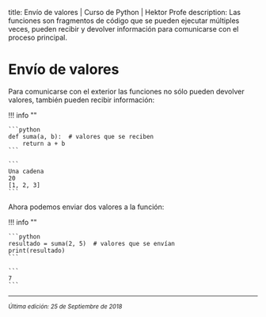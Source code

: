 title: Envío de valores | Curso de Python | Hektor Profe
description: Las funciones son fragmentos de código que se pueden ejecutar múltiples veces, pueden recibir y devolver información para comunicarse con el proceso principal.

<style>

.admonition.note > .superfences-tabs > label:hover, .headerlink{
    color: #018dc5 !important;
}

.admonition.info{
    font-size: 100%;
}

.admonition.info label{
    font-size: 91%;
}

.admonition.note > .admonition-title {
    display: none;
}

</style>

# Envío de valores

Para comunicarse con el exterior las funciones no sólo pueden devolver valores, también pueden recibir información:

!!! info "" 

    ```python
    def suma(a, b):  # valores que se reciben
        return a + b
    ```

    ```
    Una cadena
    20
    [1, 2, 3]
    ```

Ahora podemos enviar dos valores a la función:

!!! info "" 

    ```python
    resultado = suma(2, 5)  # valores que se envían
    print(resultado)
    ```

    ```
    7
    ```

___
<small class="edited"><i>Última edición: 25 de Septiembre de 2018</i></small>
